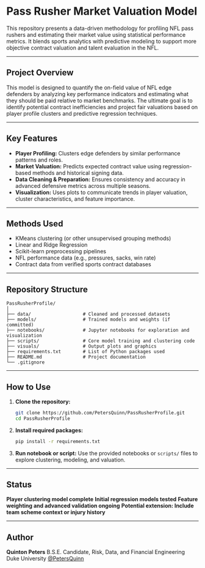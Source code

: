 # Pass Rusher Market Valuation Model

This repository presents a data-driven methodology for profiling NFL pass rushers and estimating their market value using statistical performance metrics. It blends sports analytics with predictive modeling to support more objective contract valuation and talent evaluation in the NFL.

---

## Project Overview

This model is designed to quantify the on-field value of NFL edge defenders by analyzing key performance indicators and estimating what they should be paid relative to market benchmarks. The ultimate goal is to identify potential contract inefficiencies and project fair valuations based on player profile clusters and predictive regression techniques.

---

## Key Features

* **Player Profiling:** Clusters edge defenders by similar performance patterns and roles.
* **Market Valuation:** Predicts expected contract value using regression-based methods and historical signing data.
* **Data Cleaning & Preparation:** Ensures consistency and accuracy in advanced defensive metrics across multiple seasons.
* **Visualization:** Uses plots to communicate trends in player valuation, cluster characteristics, and feature importance.

---

## Methods Used

* KMeans clustering (or other unsupervised grouping methods)
* Linear and Ridge Regression
* Scikit-learn preprocessing pipelines
* NFL performance data (e.g., pressures, sacks, win rate)
* Contract data from verified sports contract databases

---

## Repository Structure

```
PassRusherProfile/
│
├── data/                   # Cleaned and processed datasets
├── models/                 # Trained models and weights (if committed)
├── notebooks/              # Jupyter notebooks for exploration and visualization
├── scripts/                # Core model training and clustering code
├── visuals/                # Output plots and graphics
├── requirements.txt        # List of Python packages used
├── README.md               # Project documentation
└── .gitignore
```

---

## How to Use

1. **Clone the repository:**

   ```bash
   git clone https://github.com/PetersQuinn/PassRusherProfile.git
   cd PassRusherProfile
   ```

2. **Install required packages:**

   ```bash
   pip install -r requirements.txt
   ```

3. **Run notebook or script:**
   Use the provided notebooks or `scripts/` files to explore clustering, modeling, and valuation.

---

## Status

 **Player clustering model complete**
**Initial regression models tested**
**Feature weighting and advanced validation ongoing**
**Potential extension: Include team scheme context or injury history**

---

## Author

**Quinton Peters**
B.S.E. Candidate, Risk, Data, and Financial Engineering
Duke University
[@PetersQuinn](https://github.com/PetersQuinn)
